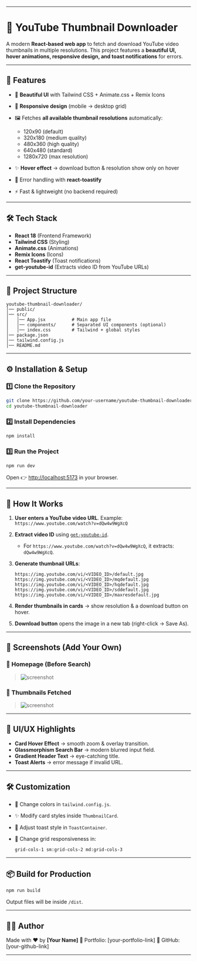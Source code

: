 
---

# 🎥 YouTube Thumbnail Downloader

A modern **React-based web app** to fetch and download YouTube video thumbnails in multiple resolutions.
This project features a **beautiful UI, hover animations, responsive design, and toast notifications** for errors.

---

## 🚀 Features

* 🎨 **Beautiful UI** with Tailwind CSS + Animate.css + Remix Icons
* 📱 **Responsive design** (mobile → desktop grid)
* 🖼️ Fetches **all available thumbnail resolutions** automatically:

  * 120x90 (default)
  * 320x180 (medium quality)
  * 480x360 (high quality)
  * 640x480 (standard)
  * 1280x720 (max resolution)
* ✨ **Hover effect** → download button & resolution show only on hover
* 🔔 Error handling with **react-toastify**
* ⚡ Fast & lightweight (no backend required)

---

## 🛠️ Tech Stack

* **React 18** (Frontend Framework)
* **Tailwind CSS** (Styling)
* **Animate.css** (Animations)
* **Remix Icons** (Icons)
* **React Toastify** (Toast notifications)
* **get-youtube-id** (Extracts video ID from YouTube URLs)

---

## 📂 Project Structure

```
youtube-thumbnail-downloader/
│── public/
│── src/
│   │── App.jsx          # Main app file
│   │── components/      # Separated UI components (optional)
│   │── index.css        # Tailwind + global styles
│── package.json
│── tailwind.config.js
│── README.md
```

---

## ⚙️ Installation & Setup

### 1️⃣ Clone the Repository

```bash
git clone https://github.com/your-username/youtube-thumbnail-downloader.git
cd youtube-thumbnail-downloader
```

### 2️⃣ Install Dependencies

```bash
npm install
```

### 3️⃣ Run the Project

```bash
npm run dev
```

Open 👉 [http://localhost:5173](http://localhost:5173) in your browser.

---

## 🧩 How It Works

1. **User enters a YouTube video URL**.
   Example: `https://www.youtube.com/watch?v=dQw4w9WgXcQ`

2. **Extract video ID** using [`get-youtube-id`](https://www.npmjs.com/package/get-youtube-id).

   * For `https://www.youtube.com/watch?v=dQw4w9WgXcQ`, it extracts: `dQw4w9WgXcQ`.

3. **Generate thumbnail URLs**:

   ```
   https://img.youtube.com/vi/<VIDEO_ID>/default.jpg
   https://img.youtube.com/vi/<VIDEO_ID>/mqdefault.jpg
   https://img.youtube.com/vi/<VIDEO_ID>/hqdefault.jpg
   https://img.youtube.com/vi/<VIDEO_ID>/sddefault.jpg
   https://img.youtube.com/vi/<VIDEO_ID>/maxresdefault.jpg
   ```

4. **Render thumbnails in cards** → show resolution & a download button on hover.

5. **Download button** opens the image in a new tab (right-click → Save As).

---

## 📸 Screenshots (Add Your Own)

### 🔹 Homepage (Before Search)

> ![screenshot](./screenshots/homepage.png)

### 🔹 Thumbnails Fetched

> ![screenshot](./screenshots/thumbnails.png)

---

## 🎨 UI/UX Highlights

* **Card Hover Effect** → smooth zoom & overlay transition.
* **Glassmorphism Search Bar** → modern blurred input field.
* **Gradient Header Text** → eye-catching title.
* **Toast Alerts** → error message if invalid URL.

---

## 🛠️ Customization

* 🎨 Change colors in `tailwind.config.js`.
* ✨ Modify card styles inside `ThumbnailCard`.
* 🔔 Adjust toast style in `ToastContainer`.
* 📱 Change grid responsiveness in:

  ```html
  grid-cols-1 sm:grid-cols-2 md:grid-cols-3
  ```

---

## 📦 Build for Production

```bash
npm run build
```

Output files will be inside `/dist`.

---

## 🧑‍💻 Author

Made with ❤️ by **\[Your Name]**
🔗 Portfolio: \[your-portfolio-link]
🐙 GitHub: \[your-github-link]

---


